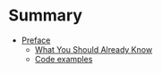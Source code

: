 # Summary

* [Preface](README.md)
   * [What You Should Already Know](previousskills.md)
   * [Code examples](codeexamples.md)
